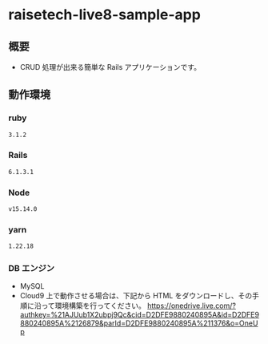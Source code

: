 # raisetech-live8-sample-app

## 概要

- CRUD 処理が出来る簡単な Rails アプリケーションです。

## 動作環境

### ruby

```bash
3.1.2
```

### Rails

```bash
6.1.3.1
```

### Node

```bash
v15.14.0
```

### yarn

```bash
1.22.18
```

### DB エンジン

- MySQL
- Cloud9 上で動作させる場合は、下記から HTML をダウンロードし、その手順に沿って環境構築を行ってください。
  https://onedrive.live.com/?authkey=%21AJUub1X2ubpj9Qc&cid=D2DFE9880240895A&id=D2DFE9880240895A%2126879&parId=D2DFE9880240895A%211376&o=OneUp

